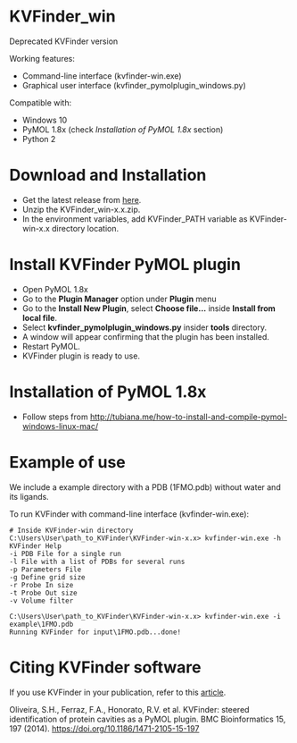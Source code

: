 # KVFinder_win
Deprecated KVFinder version

Working features:
- Command-line interface (kvfinder-win.exe)
- Graphical user interface (kvfinder_pymolplugin_windows.py)

Compatible with:
- Windows 10
- PyMOL 1.8x (check *Installation of PyMOL 1.8x* section)
- Python 2

# Download and Installation
- Get the latest release from [here](https://github.com/jvsguerra/KVFinder_win/releases/).
- Unzip the KVFinder_win-x.x.zip.
- In the environment variables, add KVFinder_PATH variable as KVFinder-win-x.x directory location.

# Install KVFinder PyMOL plugin
- Open PyMOL 1.8x
- Go to the **Plugin Manager** option under **Plugin** menu
- Go to the **Install New Plugin**, select **Choose file...** inside **Install from local file**.
- Select **kvfinder_pymolplugin_windows.py** insider **tools** directory.
- A window will appear confirming that the plugin has been installed.
- Restart PyMOL.
- KVFinder plugin is ready to use.

# Installation of PyMOL 1.8x
- Follow steps from http://tubiana.me/how-to-install-and-compile-pymol-windows-linux-mac/ 

# Example of use
We include a example directory with a PDB (1FMO.pdb) without water and its ligands.

To run KVFinder with command-line interface (kvfinder-win.exe):
```
# Inside KVFinder-win directory
C:\Users\User\path_to_KVFinder\KVFinder-win-x.x> kvfinder-win.exe -h
KVFinder Help
-i PDB File for a single run
-l File with a list of PDBs for several runs
-p Parameters File
-g Define grid size
-r Probe In size
-t Probe Out size
-v Volume filter

C:\Users\User\path_to_KVFinder\KVFinder-win-x.x> kvfinder-win.exe -i example\1FMO.pdb
Running KVFinder for input\1FMO.pdb...done!

```

# Citing KVFinder software
If you use KVFinder in your publication, refer to this [article](https://bmcbioinformatics.biomedcentral.com/articles/10.1186/1471-2105-15-197).

Oliveira, S.H., Ferraz, F.A., Honorato, R.V. et al. KVFinder: steered identification of protein cavities as a PyMOL plugin. BMC Bioinformatics 15, 197 (2014). https://doi.org/10.1186/1471-2105-15-197

